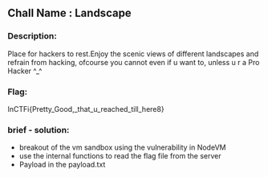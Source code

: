 ## Chall Name : Landscape

### Description: 
Place for hackers to rest.Enjoy the scenic views of different landscapes and refrain from hacking, ofcourse you cannot even if u want to, unless u r a Pro Hacker \^_^

### Flag:

InCTFi{Pretty_Good,_that_u_reached_till_here8}

### brief - solution:

 - breakout of the vm sandbox using the vulnerability in NodeVM
 - use the internal functions to read the flag file from the server
 - Payload in the payload.txt
